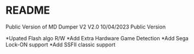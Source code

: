 # README

Public Version of MD Dumper V2
V2.0 10/04/2023
Public Version

*Upated Flash algo R/W
*Add Extra Hardware Game Detection
*Add Sega Lock-ON support
*Add SSFII classic support


